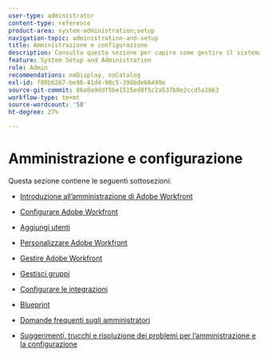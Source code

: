 ```yaml
---
user-type: administrator
content-type: reference
product-area: system-administration;setup
navigation-topic: administration-and-setup
title: Amministrazione e configurazione
description: Consulta questa sezione per capire come gestire il sistema Workfront.
feature: System Setup and Administration
role: Admin
recommendations: noDisplay, noCatalog
exl-id: f80bb267-be96-41d4-98c5-398bde66499e
source-git-commit: 86a0a9ddf5be1515ed8f5c2a537b0e2ccd5a1b63
workflow-type: tm+mt
source-wordcount: '58'
ht-degree: 27%

---
```


# Amministrazione e configurazione

Questa sezione contiene le seguenti sottosezioni:

* [Introduzione all’amministrazione di Adobe Workfront](../administration-and-setup/get-started-wf-administration/get-started-with-wf-administration.md)
  <!--
  <li data-mc-conditions="QuicksilverOrClassic.Draft mode"><a href="../administration-and-setup/adobe-admin-console/wf-admin-in-admin-console.md" class="MCXref xref" xrefformat="{para}">Workfront administration in the Adobe Admin Console</a> </li>
  -->

* [Configurare Adobe Workfront](../administration-and-setup/set-up-workfront/set-up-workfront.md)
* [Aggiungi utenti](../administration-and-setup/add-users/add-users.md)
* [Personalizzare Adobe Workfront](../administration-and-setup/customize-workfront/customize-workfront.md)
* [Gestire Adobe Workfront](../administration-and-setup/manage-workfront/manage-workfront.md)
* [Gestisci gruppi](../administration-and-setup/manage-groups/manage-groups.md)
* [Configurare le integrazioni](../administration-and-setup/configure-integrations/workfront-integrations.md)
* [Blueprint](../administration-and-setup/blueprints/blueprints.md)
* [Domande frequenti sugli amministratori](../administration-and-setup/administrator-faqs/adminstrator-faqs.md)
* [Suggerimenti, trucchi e risoluzione dei problemi per l’amministrazione e la configurazione](../administration-and-setup/tips-tricks-and-troubleshooting/ttt-admin-setup.md)
